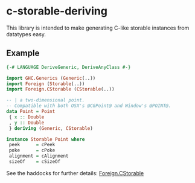 # c-storable-deriving

This library is intended to make generating C-like storable instances from datatypes easy.

## Example

```haskell
{-# LANGUAGE DeriveGeneric, DeriveAnyClass #-}

import GHC.Generics (Generic(..))
import Foreign (Storable(..))
import Foreign.CStorable (CStorable(..))

-- | a two-dimensional point.
-- Compatible with both OSX's @CGPoint@ and Window's @POINT@.
data Point = Point
 { x :: Double
 , y :: Double
 } deriving (Generic, CStorable)

instance Storable Point where
 peek      = cPeek
 poke      = cPoke
 alignment = cAlignment
 sizeOf    = cSizeOf
```

See the haddocks for further details: [Foreign.CStorable](https://hackage.haskell.org/package/c-storable-deriving/docs/Foreign-CStorable.html)
